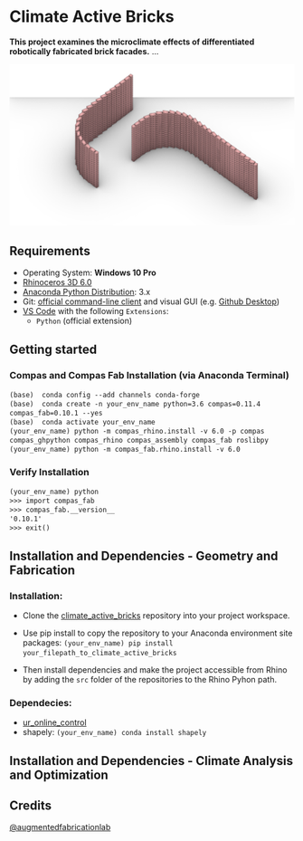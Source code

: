 
# Climate Active Bricks


**This project examines the microclimate effects of differentiated robotically fabricated brick facades.** ...

![Brickwall Example 2](/docs/images/brickwall_ex2.jpg)


## Requirements

* Operating System: **Windows 10 Pro**
* [Rhinoceros 3D 6.0](https://www.rhino3d.com/)
* [Anaconda Python Distribution](https://www.anaconda.com/download/): 3.x
* Git: [official command-line client](https://git-scm.com/) and visual GUI (e.g. [Github Desktop](https://desktop.github.com/))
* [VS Code](https://code.visualstudio.com/) with the following `Extensions`:
  * `Python` (official extension)


## Getting started


### Compas and Compas Fab Installation (via Anaconda Terminal)
    
    (base)  conda config --add channels conda-forge
    (base)  conda create -n your_env_name python=3.6 compas=0.11.4 compas_fab=0.10.1 --yes
    (base)  conda activate your_env_name
    (your_env_name) python -m compas_rhino.install -v 6.0 -p compas compas_ghpython compas_rhino compas_assembly compas_fab roslibpy
    (your_env_name) python -m compas_fab.rhino.install -v 6.0
    
### Verify Installation

    (your_env_name) python
    >>> import compas_fab
    >>> compas_fab.__version__
    '0.10.1'
    >>> exit()


## Installation and Dependencies - Geometry and Fabrication

### Installation:

* Clone the [climate_active_bricks](https://github.com/augmentedfabricationlab/climate_active_bricks) repository into your project workspace.
* Use pip install to copy the repository to your Anaconda environment site packages: `(your_env_name) pip install your_filepath_to_climate_active_bricks`        

* Then install dependencies and make the project accessible from Rhino by adding the `src` folder of the repositories to the Rhino Pyhon path.

### Dependecies:

* [ur_online_control](https://github.com/augmentedfabricationlab/ur_online_control) 
* shapely: `(your_env_name) conda install shapely`

## Installation and Dependencies - Climate Analysis and Optimization



Credits
-------------

[@augmentedfabricationlab](https://github.com/augmentedfabricationlab)

